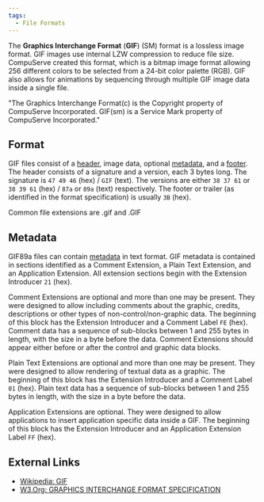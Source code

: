 ```yaml
---
tags:
  - File Formats
---
```

The **Graphics Interchange Format** (**GIF**) (SM) format is a lossless image
format. GIF images use internal LZW compression to reduce file size. CompuServe
created this format, which is a bitmap image format allowing 256 different
colors to be selected from a 24-bit color palette (RGB). GIF also allows for
animations by sequencing through multiple GIF image data inside a single file.

"The Graphics Interchange Format(c) is the Copyright property of
CompuServe Incorporated. GIF(sm) is a Service Mark property of
CompuServe Incorporated."

## Format

GIF files consist of a [header](header.md), image data, optional
[metadata](metadata.md), and a [footer](footer.md). The
header consists of a signature and a version, each 3 bytes long. The
signature is `47 49 46` (hex) / `GIF` (text). The versions are either
`38 37 61` or `38 39 61` (hex) / `87a` or `89a` (text) respectively. The
footer or trailer (as identified in the format specification) is usually
`3B` (hex).

Common file extensions are .gif and .GIF

## Metadata

GIF89a files can contain [metadata](metadata.md) in text format. GIF metadata
is contained in sections identified as a Comment Extension, a Plain Text
Extension, and an Application Extension. All extension sections begin with the
Extension Introducer `21` (hex).

Comment Extensions are optional and more than one may be present. They
were designed to allow including comments about the graphic, credits,
descriptions or other types of non-control/non-graphic data. The
beginning of this block has the Extension Introducer and a Comment Label
`FE` (hex). Comment data has a sequence of sub-blocks between 1 and 255
bytes in length, with the size in a byte before the data. Comment
Extensions should appear either before or after the control and graphic
data blocks.

Plain Text Extensions are optional and more than one may be present.
They were designed to allow rendering of textual data as a graphic. The
beginning of this block has the Extension Introducer and a Comment Label
`01` (hex). Plain text data has a sequence of sub-blocks between 1 and
255 bytes in length, with the size in a byte before the data.

Application Extensions are optional. They were designed to allow
applications to insert application specific data inside a GIF. The
beginning of this block has the Extension Introducer and an Application
Extension Label `FF` (hex).

## External Links

- [Wikipedia: GIF](https://en.wikipedia.org/wiki/GIF)
- [W3.Org: GRAPHICS INTERCHANGE FORMAT SPECIFICATION](https://www.w3.org/Graphics/GIF/spec-gif89a.txt)
